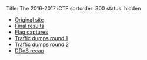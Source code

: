 Title: The 2016-2017 iCTF
sortorder: 300
status: hidden

* [Original site](/archive/2016-2017/website/)
* [Final results](/archive/2016-2017/scoreboard/)
* [Flag captures](/archive/2016-2017/captures.tar.xz)
* [Traffic dumps round 1](/archive/2016-2017/traffic-round1.tpxz)
* [Traffic dumps round 2](/archive/2016-2017/traffic.tpxz)
* [DDoS recap]({filename}/pages/ictf_2016-2017_ddos.md)
